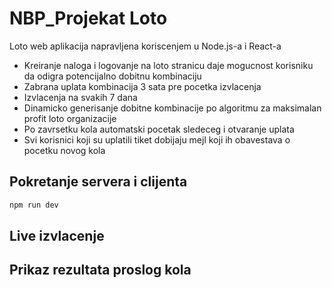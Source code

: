 # NBP_Projekat Loto

Loto web aplikacija napravljena koriscenjem u Node.js-a i React-a

- Kreiranje naloga i logovanje na loto stranicu daje mogucnost korisniku da odigra potencijalno dobitnu kombinaciju
- Zabrana uplata kombinacija 3 sata pre pocetka izvlacenja
- Izvlacenja na svakih 7 dana
- Dinamicko generisanje dobitne kombinacije po algoritmu za maksimalan profit loto organizacije
- Po zavrsetku kola automatski pocetak sledeceg i otvaranje uplata
- Svi korisnici koji su uplatili tiket dobijaju mejl koji ih obavestava o pocetku novog kola

## Pokretanje servera i clijenta

```bash
npm run dev
```

## Live izvlacenje

## Prikaz rezultata proslog kola
